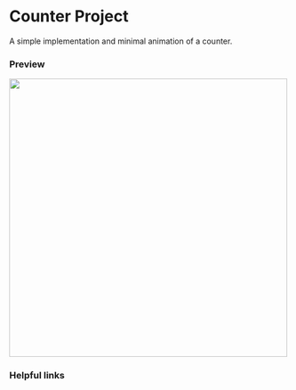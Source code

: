 # Counter Project
A simple implementation and minimal animation of a counter.

### Preview
<img src="https://user-images.githubusercontent.com/32305579/137603308-92706f97-334d-4adb-8156-36399fe4d7c6.gif" width=500>

### Helpful links
